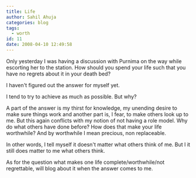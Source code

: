 ```yaml
---
title: Life
author: Sahil Ahuja
categories: blog
tags:
  - worth
id: 11
date: 2008-04-10 12:49:58
---
```


Only yesterday I was having a discussion with Purnima on the way while escorting her to the station. How should you spend your life such that you have no regrets about it in your death bed?

I haven't figured out the answer for myself yet.

I tend to try to achieve as much as possible. But why?

A part of the answer is my thirst for knowledge, my unending desire to make sure things work and another part is, I fear, to make others look up to me. But this again conflicts with my notion of not having a role model. Why do what others have done before? How does that make your life worthwhile? And by worthwhile I mean precious, non replaceable.

In other words, I tell myself it doesn't matter what others think of me. But I it still does matter to me what others think.

As for the question what makes one life complete/worthwhile/not regrettable, will blog about it when the answer comes to me.